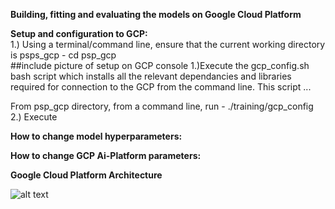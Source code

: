 

**Building, fitting and evaluating the models on Google Cloud Platform** <br>

**Setup and configuration to GCP:** <br>
1.)
Using a terminal/command line, ensure that the current working directory is psps_gcp - cd psp_gcp  <br>
##include picture of setup on GCP console
1.)Execute the gcp_config.sh bash script which installs all the relevant dependancies and libraries required for connection to the GCP from the command line. This script ... <br>

From psp_gcp directory, from a command line, run - ./training/gcp_config
<br>
2.) Execute





**How to change model hyperparameters:** <br>

**How to change GCP Ai-Platform parameters:** <br>

**Google Cloud Platform Architecture**<br>

![alt text](https://github.com/amckenna41/protein_structure_prediction_DeepLearning/master/psp_gcp/gcp_architecture.png?raw=true)
